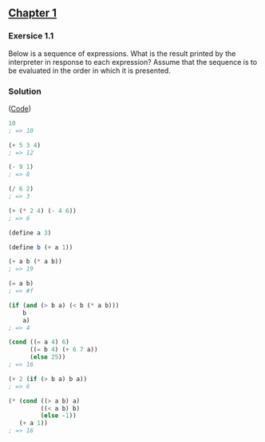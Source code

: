 ## [Chapter 1](../index.md#1-Building-Abstractions-with-Procedures)

### Exersice 1.1

Below is a sequence of expressions. What is the result printed by the interpreter in response to each expression? Assume that the sequence is to be evaluated in the order in which it is presented.

### Solution

([Code](../../src/Chapter%201/Exercise%201.1.scm))

```scheme
10
; => 10

(+ 5 3 4)
; => 12

(- 9 1)
; => 8

(/ 6 2)
; => 3

(+ (* 2 4) (- 4 6))
; => 6

(define a 3)

(define b (+ a 1))

(+ a b (* a b))
; => 19

(= a b)
; => #f

(if (and (> b a) (< b (* a b)))
    b
    a)
; => 4

(cond ((= a 4) 6)
      ((= b 4) (+ 6 7 a))
      (else 25))
; => 16

(+ 2 (if (> b a) b a))
; => 6

(* (cond ((> a b) a)
         ((< a b) b)
         (else -1))
   (+ a 1))
; => 16
```


